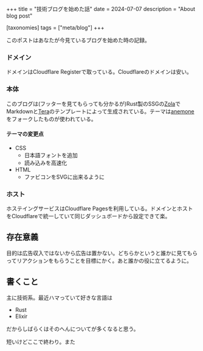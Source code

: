 +++
title = "技術ブログを始めた話"
date = 2024-07-07
description = "About blog post"

[taxonomies]
tags = ["meta/blog"]
+++

このポストはあなたが今見ているブログを始めた時の記録。

### ドメイン

ドメインはCloudflare Registerで取っている。Cloudflareのドメインは安い。

### 本体

このブログは(フッターを見てもらっても分かるが)Rust製のSSGの[Zola](https://getzola.org/)でMarkdownと[Tera](https://keats.github.io/tera/)のテンプレートによって生成されている。テーマは[anemone](https://github.com/Speyll/anemone)をフォークしたものが使われている。

#### テーマの変更点

- CSS
  - 日本語フォントを追加
  - 読み込みを高速化
- HTML
  - ファビコンをSVGに出来るように

### ホスト

ホステイングサービスはCloudflare Pagesを利用している。ドメインとホストをCloudflareで統一していて同じダッシュボードから設定できて楽。

## 存在意義

目的は広告収入ではないから広告は置かない。どちらかというと誰かに見てもらってリアクションをもらうことを目標にかく。あと誰かの役に立てるように。

## 書くこと

主に技術系。最近ハマっていて好きな言語は

- Rust
- Elixir

だからしばらくはそのへんについてが多くなると思う。

短いけどここで終わり。また
